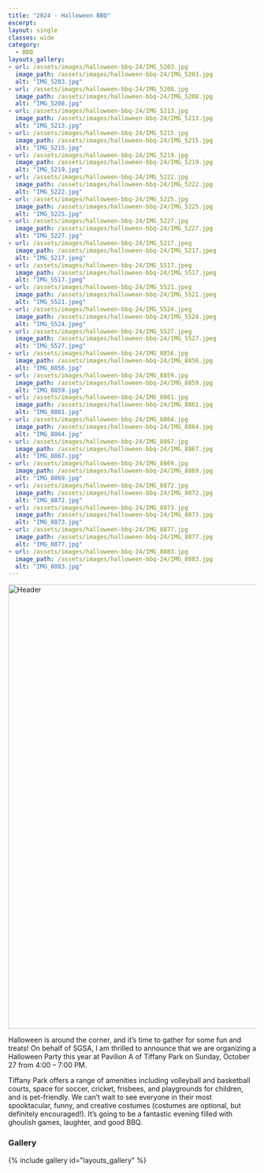 ```yaml
---
title: "2024 - Halloween BBQ"
excerpt: 
layout: single
classes: wide
category:
  - BBQ
layouts_gallery:
- url: /assets/images/halloween-bbq-24/IMG_5203.jpg
  image_path: /assets/images/halloween-bbq-24/IMG_5203.jpg
  alt: "IMG_5203.jpg"
- url: /assets/images/halloween-bbq-24/IMG_5208.jpg
  image_path: /assets/images/halloween-bbq-24/IMG_5208.jpg
  alt: "IMG_5208.jpg"
- url: /assets/images/halloween-bbq-24/IMG_5213.jpg
  image_path: /assets/images/halloween-bbq-24/IMG_5213.jpg
  alt: "IMG_5213.jpg"
- url: /assets/images/halloween-bbq-24/IMG_5215.jpg
  image_path: /assets/images/halloween-bbq-24/IMG_5215.jpg
  alt: "IMG_5215.jpg"
- url: /assets/images/halloween-bbq-24/IMG_5219.jpg
  image_path: /assets/images/halloween-bbq-24/IMG_5219.jpg
  alt: "IMG_5219.jpg"
- url: /assets/images/halloween-bbq-24/IMG_5222.jpg
  image_path: /assets/images/halloween-bbq-24/IMG_5222.jpg
  alt: "IMG_5222.jpg"
- url: /assets/images/halloween-bbq-24/IMG_5225.jpg
  image_path: /assets/images/halloween-bbq-24/IMG_5225.jpg
  alt: "IMG_5225.jpg"
- url: /assets/images/halloween-bbq-24/IMG_5227.jpg
  image_path: /assets/images/halloween-bbq-24/IMG_5227.jpg
  alt: "IMG_5227.jpg"
- url: /assets/images/halloween-bbq-24/IMG_5217.jpeg
  image_path: /assets/images/halloween-bbq-24/IMG_5217.jpeg
  alt: "IMG_5217.jpeg"
- url: /assets/images/halloween-bbq-24/IMG_5517.jpeg
  image_path: /assets/images/halloween-bbq-24/IMG_5517.jpeg
  alt: "IMG_5517.jpeg"
- url: /assets/images/halloween-bbq-24/IMG_5521.jpeg
  image_path: /assets/images/halloween-bbq-24/IMG_5521.jpeg
  alt: "IMG_5521.jpeg"
- url: /assets/images/halloween-bbq-24/IMG_5524.jpeg
  image_path: /assets/images/halloween-bbq-24/IMG_5524.jpeg
  alt: "IMG_5524.jpeg"
- url: /assets/images/halloween-bbq-24/IMG_5527.jpeg
  image_path: /assets/images/halloween-bbq-24/IMG_5527.jpeg
  alt: "IMG_5527.jpeg"
- url: /assets/images/halloween-bbq-24/IMG_8856.jpg
  image_path: /assets/images/halloween-bbq-24/IMG_8856.jpg
  alt: "IMG_8856.jpg"
- url: /assets/images/halloween-bbq-24/IMG_8859.jpg
  image_path: /assets/images/halloween-bbq-24/IMG_8859.jpg
  alt: "IMG_8859.jpg"
- url: /assets/images/halloween-bbq-24/IMG_8861.jpg
  image_path: /assets/images/halloween-bbq-24/IMG_8861.jpg
  alt: "IMG_8861.jpg"
- url: /assets/images/halloween-bbq-24/IMG_8864.jpg
  image_path: /assets/images/halloween-bbq-24/IMG_8864.jpg
  alt: "IMG_8864.jpg"
- url: /assets/images/halloween-bbq-24/IMG_8867.jpg
  image_path: /assets/images/halloween-bbq-24/IMG_8867.jpg
  alt: "IMG_8867.jpg"
- url: /assets/images/halloween-bbq-24/IMG_8869.jpg
  image_path: /assets/images/halloween-bbq-24/IMG_8869.jpg
  alt: "IMG_8869.jpg"
- url: /assets/images/halloween-bbq-24/IMG_8872.jpg
  image_path: /assets/images/halloween-bbq-24/IMG_8872.jpg
  alt: "IMG_8872.jpg"
- url: /assets/images/halloween-bbq-24/IMG_8873.jpg
  image_path: /assets/images/halloween-bbq-24/IMG_8873.jpg
  alt: "IMG_8873.jpg"
- url: /assets/images/halloween-bbq-24/IMG_8877.jpg
  image_path: /assets/images/halloween-bbq-24/IMG_8877.jpg
  alt: "IMG_8877.jpg"
- url: /assets/images/halloween-bbq-24/IMG_8883.jpg
  image_path: /assets/images/halloween-bbq-24/IMG_8883.jpg
  alt: "IMG_8883.jpg"
---
```


<img src="https://jeroda7105.github.io/tamusgsa.github.io/assets/images/halloween-bbq-24/IMG_5203.jpg" alt="Header" width="900"> 

Halloween is around the corner, and it’s time to gather for some fun and treats! On behalf of SGSA, I am thrilled to announce that we are organizing a Halloween Party this year at Pavilion A of Tiffany Park on Sunday, October 27 from 4:00 – 7:00 PM. 

Tiffany Park offers a range of amenities including volleyball and basketball courts, space for soccer, cricket, frisbees, and playgrounds for children, and is pet-friendly. We can’t wait to see everyone in their most spooktacular, funny, and creative costumes (costumes are optional, but definitely encouraged!). It’s going to be a fantastic evening filled with ghoulish games, laughter, and good BBQ.

### Gallery 

{% include gallery id="layouts_gallery" %}
 

